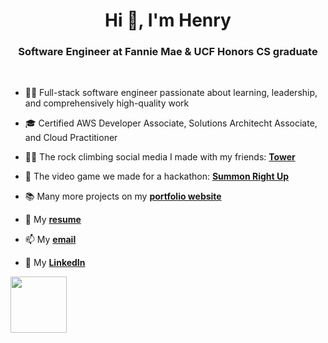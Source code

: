 <h1 align="center">Hi 👋, I'm Henry</h1>
<h3 align="center">Software Engineer at Fannie Mae & UCF Honors CS graduate</h3>
<br>

- 👨‍💻 Full-stack software engineer passionate about learning, leadership, and comprehensively high-quality work

- 🎓 Certified AWS Developer Associate, Solutions Architecht Associate, and Cloud Practitioner

- 🧗‍♂️ The rock climbing social media I made with my friends: **[Tower](https://github.com/ucf-tower-app)**

- 👾 The video game we made for a hackathon: **[Summon Right Up](https://ldjam.com/events/ludum-dare/55/$384169)**
  
- 📚 Many more projects on my **[portfolio website](https://henrygraves.me/)**

- 📄 My **[resume](https://henrygraves.me/resume.pdf)**

- 📫 My **[email](mailto:henrywgraves11@gmail.com)**

- 🤝 My **[LinkedIn](https://www.linkedin.com/in/henrygraves/)**

<img height="90px" src="https://github-profile-trophy.vercel.app/?username=Henry-Graves&theme=dracula&title=Commit,PullRequest,Issues">
